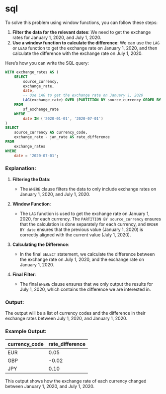# sql

To solve this problem using window functions, you can follow these steps:

1. **Filter the data for the relevant dates**: We need to get the exchange rates for January 1, 2020, and July 1, 2020.
2. **Use a window function to calculate the difference**: We can use the `LAG` or `LEAD` function to get the exchange rate on January 1, 2020, and then calculate the difference with the exchange rate on July 1, 2020.

Here’s how you can write the SQL query:

```sql
WITH exchange_rates AS (
    SELECT
        source_currency,
        exchange_rate,
        date,
        -- Use LAG to get the exchange rate on January 1, 2020
        LAG(exchange_rate) OVER (PARTITION BY source_currency ORDER BY date) AS jan_rate
    FROM
        sf_exchange_rate
    WHERE
        date IN ('2020-01-01', '2020-07-01')
)
SELECT
    source_currency AS currency_code,
    exchange_rate - jan_rate AS rate_difference
FROM
    exchange_rates
WHERE
    date = '2020-07-01';
```

### Explanation:

1. **Filtering the Data**:
   - The `WHERE` clause filters the data to only include exchange rates on January 1, 2020, and July 1, 2020.

2. **Window Function**:
   - The `LAG` function is used to get the exchange rate on January 1, 2020, for each currency. The `PARTITION BY source_currency` ensures that the calculation is done separately for each currency, and `ORDER BY date` ensures that the previous value (January 1, 2020) is correctly aligned with the current value (July 1, 2020).

3. **Calculating the Difference**:
   - In the final `SELECT` statement, we calculate the difference between the exchange rate on July 1, 2020, and the exchange rate on January 1, 2020.

4. **Final Filter**:
   - The final `WHERE` clause ensures that we only output the results for July 1, 2020, which contains the difference we are interested in.

### Output:
The output will be a list of currency codes and the difference in their exchange rates between July 1, 2020, and January 1, 2020.

### Example Output:
| currency_code | rate_difference |
|---------------|-----------------|
| EUR           | 0.05            |
| GBP           | -0.02           |
| JPY           | 0.10            |

This output shows how the exchange rate of each currency changed between January 1, 2020, and July 1, 2020.